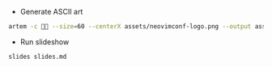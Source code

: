 - Generate ASCII art
```sh
artem -c  --size=60 --centerX assets/neovimconf-logo.png --output assets/neovimconf-logo.ansi
```

- Run slideshow
```sh
slides slides.md
```
